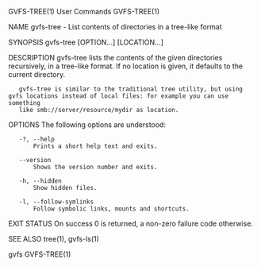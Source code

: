 GVFS-TREE(1)                                                       User Commands                                                      GVFS-TREE(1)

NAME
       gvfs-tree - List contents of directories in a tree-like format

SYNOPSIS
       gvfs-tree [OPTION...] [LOCATION...]

DESCRIPTION
       gvfs-tree lists the contents of the given directories recursively, in a tree-like format. If no location is given, it defaults to the
       current directory.

       gvfs-tree is similar to the traditional tree utility, but using gvfs locations instead of local files: for example you can use something
       like smb://server/resource/mydir as location.

OPTIONS
       The following options are understood:

       -?, --help
           Prints a short help text and exits.

       --version
           Shows the version number and exits.

       -h, --hidden
           Show hidden files.

       -l, --follow-symlinks
           Follow symbolic links, mounts and shortcuts.

EXIT STATUS
       On success 0 is returned, a non-zero failure code otherwise.

SEE ALSO
       tree(1), gvfs-ls(1)

gvfs                                                                                                                                  GVFS-TREE(1)
